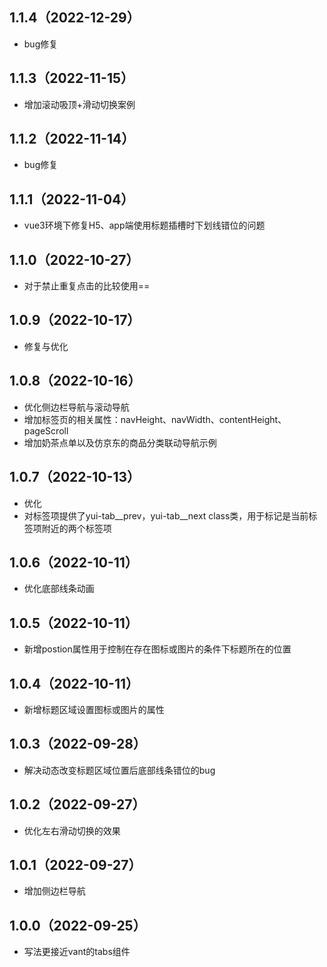 ## 1.1.4（2022-12-29）
+ bug修复
## 1.1.3（2022-11-15）
+ 增加滚动吸顶+滑动切换案例
## 1.1.2（2022-11-14）
+ bug修复
## 1.1.1（2022-11-04）
+ vue3环境下修复H5、app端使用标题插槽时下划线错位的问题
## 1.1.0（2022-10-27）
+ 对于禁止重复点击的比较使用==
## 1.0.9（2022-10-17）
+ 修复与优化
## 1.0.8（2022-10-16）
+ 优化侧边栏导航与滚动导航
+ 增加标签页的相关属性：navHeight、navWidth、contentHeight、pageScroll
+ 增加奶茶点单以及仿京东的商品分类联动导航示例
## 1.0.7（2022-10-13）
+ 优化
+ 对标签项提供了yui-tab__prev，yui-tab__next class类，用于标记是当前标签项附近的两个标签项
## 1.0.6（2022-10-11）
+ 优化底部线条动画
## 1.0.5（2022-10-11）
+ 新增postion属性用于控制在存在图标或图片的条件下标题所在的位置
## 1.0.4（2022-10-11）
+ 新增标题区域设置图标或图片的属性
## 1.0.3（2022-09-28）
+ 解决动态改变标题区域位置后底部线条错位的bug
## 1.0.2（2022-09-27）
+ 优化左右滑动切换的效果
## 1.0.1（2022-09-27）
+ 增加侧边栏导航
## 1.0.0（2022-09-25）
+ 写法更接近vant的tabs组件
